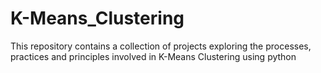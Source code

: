 # K-Means_Clustering
This repository contains a collection of projects exploring the processes, practices and principles involved in K-Means Clustering using python

